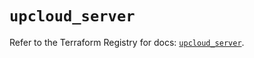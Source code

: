 # `upcloud_server`

Refer to the Terraform Registry for docs: [`upcloud_server`](https://registry.terraform.io/providers/upcloudltd/upcloud/5.21.0/docs/resources/server).
